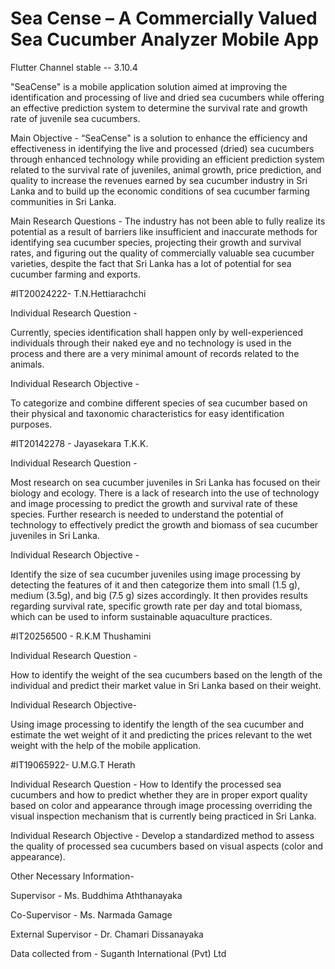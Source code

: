 # Sea Cense – A Commercially Valued Sea Cucumber Analyzer Mobile App

Flutter Channel stable -- 3.10.4

"SeaCense" is a mobile application solution aimed at improving the
identification and processing of live and dried sea cucumbers while offering an
effective prediction system to determine the survival rate and growth rate of juvenile sea cucumbers.


Main Objective -
“SeaCense" is a solution to enhance the efficiency and effectiveness in
identifying the live and processed (dried) sea cucumbers through enhanced technology
while providing an efficient prediction system related to the survival rate of juveniles,
animal growth, price prediction, and quality to increase the revenues earned by sea cucumber industry
in Sri Lanka and to build up the economic conditions of sea cucumber farming communities in Sri Lanka.


Main Research Questions -
The industry has not been able to fully realize its
potential as a result of barriers like insufficient and inaccurate methods for identifying sea cucumber species,
projecting their growth and survival rates, and figuring out the quality of commercially valuable sea cucumber varieties,
despite the fact that Sri Lanka has a lot of potential for sea cucumber farming and exports.


#IT20024222- T.N.Hettiarachchi


Individual Research Question -

Currently, species identification shall happen only by well-experienced individuals through their naked eye and no technology is used in the
process and there are a very minimal amount of records related to the animals.


Individual Research Objective -

To categorize and combine different species of sea cucumber based on their physical and taxonomic characteristics for easy identification purposes.


#IT20142278 - Jayasekara T.K.K.


Individual Research Question -

Most research on sea cucumber juveniles in Sri Lanka has focused on their biology and ecology. There is a lack of research into the use of technology and
image processing to predict the growth and survival rate of these species. Further research is needed to understand the potential of technology to
effectively predict the growth and biomass of sea cucumber juveniles in Sri Lanka.


Individual Research Objective -

Identify the size of sea cucumber juveniles using image processing by detecting the features of it and then categorize them into small (1.5 g), 
medium (3.5g), and big  (7.5 g) sizes accordingly.
It then provides results regarding survival rate, specific growth rate per day and total biomass, which can be used to inform sustainable aquaculture practices.


#IT20256500 - R.K.M Thushamini


Individual Research Question -

How to identify the weight of the sea cucumbers based on the length of the individual and predict their market value in Sri Lanka based on their weight.

Individual Research Objective-

Using image processing to identify the length of the sea cucumber and estimate the wet weight of it
and predicting the prices relevant to the wet weight with the help of the mobile application.


#IT19065922- U.M.G.T Herath

Individual Research Question -
How to Identify the processed sea cucumbers and how to predict whether they are in proper export quality based on
color and appearance through image processing overriding the visual inspection mechanism that is currently being practiced in Sri Lanka.

Individual Research Objective -
Develop a standardized method to assess the quality of processed sea cucumbers based on visual aspects (color and appearance).


Other Necessary Information-

Supervisor - Ms. Buddhima Aththanayaka

Co-Supervisor - Ms. Narmada Gamage

External Supervisor - Dr. Chamari Dissanayaka

Data collected from - Suganth International (Pvt) Ltd
